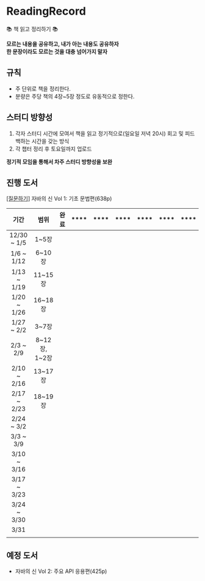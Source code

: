 # ReadingRecord
📚 책 읽고 정리하기 📚

**모르는 내용을 공유하고, 내가 아는 내용도 공유하자**  
**한 문장이라도 모르는 것을 대충 넘어가지 말자**

## 규칙

* 주 단위로 책을 정리한다.
* 분량은 주당 책의 4장~5장 정도로 유동적으로 정한다.

## 스터디 방향성

1. 각자 스터디 시간에 모여서 책을 읽고 정기적으로(일요일 저녁 20시) 회고 및 피드백하는 시간을 갖는 방식
2. 각 챕터 정리 후 토요일까지 업로드

**정기적 모임을 통해서 차주 스터디 방향성을 보완**

## 진행 도서

[[질문하기]](https://github.com/HitTheBook/ReadingRecord/issues/new?assignees=&labels=%EA%B0%9D%EC%B2%B4%EC%A7%80%ED%96%A5%EC%9D%98+%EC%82%AC%EC%8B%A4%EA%B3%BC+%EC%98%A4%ED%95%B4&template=%EA%B0%9D%EC%B2%B4%EC%A7%80%ED%96%A5%EC%9D%98-%EC%82%AC%EC%8B%A4%EA%B3%BC-%EC%98%A4%ED%95%B4.md&title=%5B%EB%AA%A9%EC%B0%A8%5D+%EA%B0%84%EB%8B%A8%ED%95%9C+%EC%A0%9C%EB%AA%A9) 자바의 신 Vol 1: 기초 문법편(638p)

| **기간**      | **범위**       | **완료** | **** | **** | **** | **** | **** | **** | **** |
|:-----------:|:---------------:|:------:|:----:|:----:|:----:|:----:|:----:|:----:|:----:|
| 12/30 ~ 1/5 | 1~5장           |        |      |      |      |      |      |      |      |
| 1/6 ~ 1/12  | 6~10장          |        |      |      |      |      |      |      |      |
| 1/13 ~ 1/19 | 11~15장         |        |      |      |      |      |      |      |      |
| 1/20 ~ 1/26 | 16~18장         |        |      |      |      |      |      |      |      |
| 1/27 ~ 2/2  | 3~7장           |        |      |      |      |      |      |      |      |
| 2/3 ~ 2/9   | 8\~12장, 1\~2장 |        |      |      |      |      |      |      |      |
| 2/10 ~ 2/16 | 13~17장         |        |      |      |      |      |      |      |      |
| 2/17 ~ 2/23 | 18~19장         |        |      |      |      |      |      |      |      |
| 2/24 ~ 3/2  |                 |        |      |      |      |      |      |      |      |
| 3/3 ~ 3/9   |                 |        |      |      |      |      |      |      |      |
| 3/10 ~ 3/16 |                 |        |      |      |      |      |      |      |      |
| 3/17 ~ 3/23 |                 |        |      |      |      |      |      |      |      |
| 3/24 ~ 3/30 |                 |        |      |      |      |      |      |      |      |
| 3/31        |                 |        |      |      |      |      |      |      |      |
|             |                 |        |      |      |      |      |      |      |      |

## 예정 도서

* 자바의 신 Vol 2: 주요 API 응용편(425p)
